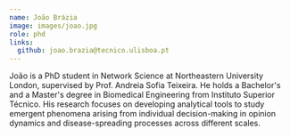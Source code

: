 ```yaml
---
name: João Brázia
image: images/joao.jpg
role: phd
links:
  github: joao.brazia@tecnico.ulisboa.pt
---
```


João is a PhD student in Network Science at Northeastern University London, supervised by Prof. Andreia Sofia Teixeira. He holds a Bachelor's and a Master's degree in Biomedical Engineering from Instituto Superior Técnico. His research focuses on developing analytical tools to study emergent phenomena arising from individual decision-making in opinion dynamics and disease-spreading processes across different scales.
